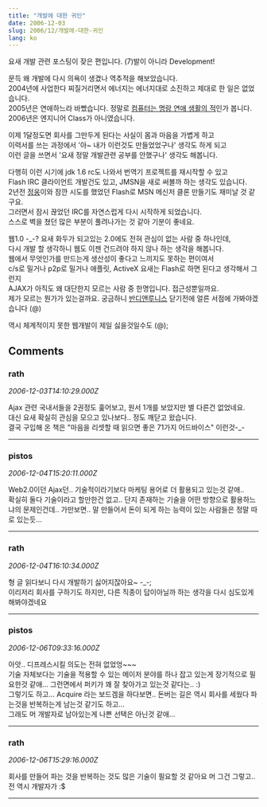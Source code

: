 ```yaml
---
title: "개발에 대한 귀인"
date: 2006-12-03
slug: 2006/12/개발에-대한-귀인
lang: ko
---
```


요새 개발 관련 포스팅이 잦은 편입니다. (7)발이 아니라 Development!

문득 왜 개발에 다시 의욕이 생겼나 역추적을 해보았습니다.  
2004년에 사업한다 찌질거리면서 에너지는 에너지대로 소진하고 제대로 한 일은 없었습니다.  
2005년은 연애하느라 바빴습니다. 정말로 [컴퓨터는 명랑 연애 생활의 적](http://openlook.org/blog/categorylist_html?cat_id=5)인가 봅니다.  
2006년은 엔지니어 Class가 아니였습니다. 

이제 1달정도면 회사를 그만두게 된다는 사실이 몸과 마음을 가볍게 하고  
이력서를 쓰는 과정에서 '아~ 내가 이런것도 만들었었구나' 생각도 하게 되고  
이런 글을 쓰면서 '요새 정말 개발관련 공부를 안했구나' 생각도 해봅니다. 

다행히 이런 시기에 jdk 1.6 rc도 나와서 번역기 프로젝트를 재시작할 수 있고  
Flash IRC 클라이언트 개발건도 있고, JMSN을 새로 써볼까 하는 생각도 있습니다.   
2년전 [정웅](http://blog.naver.com/blumetal)이와 잠깐 시도를 했었던 Flash로 MSN 메신저 클론 만들기도 재미날 것 같구요.  
그러면서 잠시 끊었던 IRC를 자연스럽게 다시 시작하게 되었습니다.   
스스로 벽을 쳤던 많은 부분이 풀려나가는 것 같아 기분이 좋네요.

웹1.0 -_-? 요새 화두가 되고있는 2.0에도 전혀 관심이 없는 사람 중 하나인데,  
다시 개발 할 생각하니 웹도 이젠 건드려야 하지 않나 하는 생각을 해봅니다.  
웹에서 무엇인가를 만드는게 생산성이 좋다고 느끼지도 못하는 편이여서  
c/s로 밀거나 p2p로 밀거나 애플릿, ActiveX 요새는 Flash로 하면 된다고 생각해서 그런지  
AJAX가 아직도 왜 대단한지 모르는 사람 중 한명입니다. 접근성뿐일까요.  
제가 모르는 뭔가가 있는걸까요. 궁금하니 [반디앤루니스](http://www.bandibook.com/) 닫기전에 얼른 서점에 가봐야겠습니다 (@)

역시 체계적이지 못한 웹개발이 제일 싫을것일수도 (@);

## Comments

### rath
*2006-12-03T14:10:29.000Z*

Ajax 관련 국내서들을 2권정도 훑어보고, 원서 1개를 보았지만 별 다른건 없었네요.  
대신 요새 확실히 관심을 모으고 있나보다.. 정도 깨닫고 왔습니다.  
결국 구입해 온 책은 "마음을 리셋할 때 읽으면 좋은 71가지 어드바이스" 이런것-_-

---

### pistos
*2006-12-04T15:20:11.000Z*

Web2.0이던 Ajax던.. 기술적이라기보다 마케팅 용어로 더 활용되고 있는것 같애..   
확실히 둘다 기술이라고 할만한건 없고.. 단지 존재하는 기술을 어떤 방향으로 활용하느냐의 문제인건데.. 가만보면.. 말 만들어서 돈이 되게 하는 능력이 있는 사람들은 정말 따로 있는듯...  

---

### rath
*2006-12-04T16:10:34.000Z*

형 글 읽다보니 다시 개발하기 싫어지잖아요~ -_-;  
이리저리 회사를 구하기도 하지만, 다른 직종이 답이아닐까 하는 생각을 다시 심도있게 해봐야겠네요

---

### pistos
*2006-12-06T09:33:16.000Z*

아앗.. 디프레스시킬 의도는 전혀 없었엉~~~   
기술 자체보다는 기술을 적용할 수 있는 메이저 분야를 하나 잡고 있는게 장기적으로 필요한것 같애... 그런면에서 퍼키가 꽤 잘 찾아가고 있는것 같다는.. :)  
그렇기도 하고... Acquire 라는 보드겜을 하다보면.. 돈버는 길은 역시 회사를 세웠다 파는것을 반복하는게 남는것 같기도 하고...   
그래도 머 개발자로 남아있는게 나쁜 선택은 아닌것 같애...  

---

### rath
*2006-12-06T15:29:16.000Z*

회사를 만들어 파는 것을 반복하는 것도 많은 기술이 필요할 것 같아요
머 그건 그렇고.. 전 역시 개발자가 :$

---

